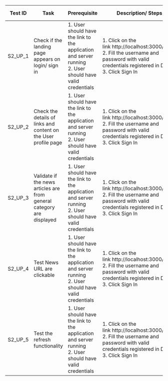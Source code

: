 | Test ID   | Task                                                                  | Prerequisite                                                                                                   | Description/ Steps                                                                                                                                    | Expected Output                                                                                                                                                                                                | Result- Pass/Fail |
| --------- | --------------------------------------------------------------------- | -------------------------------------------------------------------------------------------------------------- | ----------------------------------------------------------------------------------------------------------------------------------------------------- | -------------------------------------------------------------------------------------------------------------------------------------------------------------------------------------------------------------- | ----------------- |
| S2\_UP\_1 | Check if the landing page appears on login/ sign in                   | 1\. User should have the link to the application and server running<br>2\. User should have valid  credentials | 1\. Click on the link http://localhost:3000/login <br>2\. Fill the username and password with valid credentials registered in DB<br>3\. Click Sign In | 1\. The landing page should load<br>2\. User should be routed to the URL:<br>http://localhost:3000/dashboard<br>2\. The screen should display Welcome + "Username"<br>3\. There should be a button to sign out | Pass              |
| S2\_UP\_2 | Check the details of links and content on the User profile page       | 1\. User should have the link to the application and server running<br>2\. User should have valid  credentials | 1\. Click on the link http://localhost:3000/login <br>2\. Fill the username and password with valid credentials registered in DB<br>3\. Click Sign In | 1\. Landing page should have :<br>a. Refresh link<br>b. Settings link<br>2\. The Page should display a list of new articles                                                                                    | Pass              |
| S2\_UP\_3 | Validate if the news articles are from general category are displayed | 1\. User should have the link to the application and server running<br>2\. User should have valid  credentials | 1\. Click on the link http://localhost:3000/login<br>2\. Fill the username and password with valid credentials registered in DB<br>3\. Click Sign In  | 1\. Every listed news article should have<br>a. Source of news articles<br>b. Author of article<br>c. News title<br>d. News description<br>e. URL<br>f. Content<br>g. Published date                           | Pass              |
| S2\_UP\_4 | Test News URL are clickable                                           | 1\. User should have the link to the application and server running<br>2\. User should have valid  credentials | 1\. Click on the link http://localhost:3000/login<br>2\. Fill the username and password with valid credentials registered in DB<br>3\. Click Sign In  | 1\. A new tab should open in the browser<br>2\. Route the user to the actual article posting                                                                                                                   | Pass              |
| S2\_UP\_5 | Test the refresh functionality                                        | 1\. User should have the link to the application and server running<br>2\. User should have valid  credentials | 1\. Click on the link http://localhost:3000/login<br>2\. Fill the username and password with valid credentials registered in DB<br>3\. Click Sign In  | 1\. The browser should get refreshed<br>2\. Webpage should display the news articles fetched from the URL of NewsAPI.org                                                                                       | Pass              |